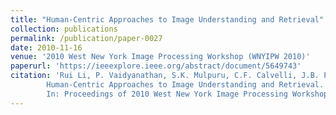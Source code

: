 ```yaml
---
title: "Human-Centric Approaches to Image Understanding and Retrieval"
collection: publications
permalink: /publication/paper-0027
date: 2010-11-16
venue: '2010 West New York Image Processing Workshop (WNYIPW 2010)'
paperurl: 'https://ieeexplore.ieee.org/abstract/document/5649743'
citation: 'Rui Li, P. Vaidyanathan, S.K. Mulpuru, C.F. Calvelli, J.B. Pelz, P. Shi, and A.R. Haake.
        Human-Centric Approaches to Image Understanding and Retrieval.
        In: Proceedings of 2010 West New York Image Processing Workshop (WNYIPW 2010), 62--65, November 2010.'
---
```

